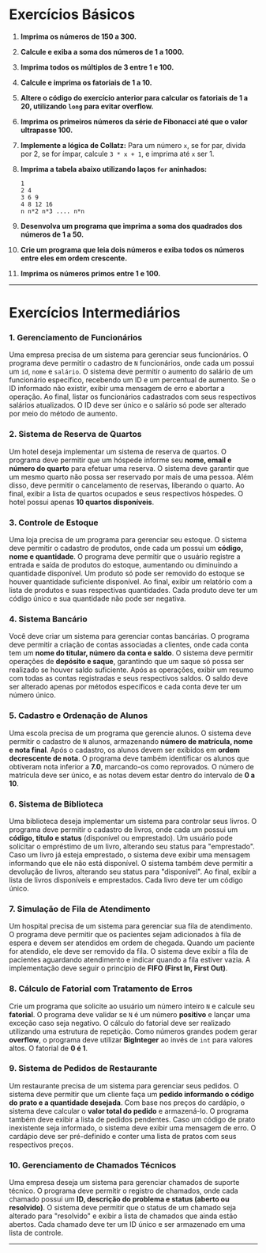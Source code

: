 # Exercícios Básicos

1. **Imprima os números de 150 a 300.**


2. **Calcule e exiba a soma dos números de 1 a 1000.**
   

4. **Imprima todos os múltiplos de 3 entre 1 e 100.**
   

5. **Calcule e imprima os fatoriais de 1 a 10.**
   

6. **Altere o código do exercício anterior para calcular os fatoriais de 1 a 20, utilizando `long` para evitar overflow.**
   

7. **Imprima os primeiros números da série de Fibonacci até que o valor ultrapasse 100.**
    

8. **Implemente a lógica de Collatz:** Para um número `x`, se for par, divida por 2, se for ímpar, calcule `3 * x + 1`, e imprima até `x` ser 1.
    

9. **Imprima a tabela abaixo utilizando laços `for` aninhados:**
   ```
   1
   2 4
   3 6 9
   4 8 12 16
   n n*2 n*3 .... n*n
   ```


10. **Desenvolva um programa que imprima a soma dos quadrados dos números de 1 a 50.**
    
11. **Crie um programa que leia dois números e exiba todos os números entre eles em ordem crescente.**
    
13. **Imprima os números primos entre 1 e 100.**

---

# Exercícios Intermediários


### **1. Gerenciamento de Funcionários**  
Uma empresa precisa de um sistema para gerenciar seus funcionários. O programa deve permitir o cadastro de `N` funcionários, onde cada um possui um `id`, `nome` e `salário`. O sistema deve permitir o aumento do salário de um funcionário específico, recebendo um ID e um percentual de aumento. Se o ID informado não existir, exibir uma mensagem de erro e abortar a operação. Ao final, listar os funcionários cadastrados com seus respectivos salários atualizados. O ID deve ser único e o salário só pode ser alterado por meio do método de aumento.

### **2. Sistema de Reserva de Quartos**  
Um hotel deseja implementar um sistema de reserva de quartos. O programa deve permitir que um hóspede informe seu **nome, email e número do quarto** para efetuar uma reserva. O sistema deve garantir que um mesmo quarto não possa ser reservado por mais de uma pessoa. Além disso, deve permitir o cancelamento de reservas, liberando o quarto. Ao final, exibir a lista de quartos ocupados e seus respectivos hóspedes. O hotel possui apenas **10 quartos disponíveis**.

### **3. Controle de Estoque**  
Uma loja precisa de um programa para gerenciar seu estoque. O sistema deve permitir o cadastro de produtos, onde cada um possui um **código, nome e quantidade**. O programa deve permitir que o usuário registre a entrada e saída de produtos do estoque, aumentando ou diminuindo a quantidade disponível. Um produto só pode ser removido do estoque se houver quantidade suficiente disponível. Ao final, exibir um relatório com a lista de produtos e suas respectivas quantidades. Cada produto deve ter um código único e sua quantidade não pode ser negativa.

### **4. Sistema Bancário**  
Você deve criar um sistema para gerenciar contas bancárias. O programa deve permitir a criação de contas associadas a clientes, onde cada conta tem um **nome do titular, número da conta e saldo**. O sistema deve permitir operações de **depósito e saque**, garantindo que um saque só possa ser realizado se houver saldo suficiente. Após as operações, exibir um resumo com todas as contas registradas e seus respectivos saldos. O saldo deve ser alterado apenas por métodos específicos e cada conta deve ter um número único.

### **5. Cadastro e Ordenação de Alunos**  
Uma escola precisa de um programa que gerencie alunos. O sistema deve permitir o cadastro de `N` alunos, armazenando **número de matrícula, nome e nota final**. Após o cadastro, os alunos devem ser exibidos em **ordem decrescente de nota**. O programa deve também identificar os alunos que obtiveram nota inferior a **7.0**, marcando-os como reprovados. O número de matrícula deve ser único, e as notas devem estar dentro do intervalo de **0 a 10**.

### **6. Sistema de Biblioteca**  
Uma biblioteca deseja implementar um sistema para controlar seus livros. O programa deve permitir o cadastro de livros, onde cada um possui um **código, título e status** (disponível ou emprestado). Um usuário pode solicitar o empréstimo de um livro, alterando seu status para "emprestado". Caso um livro já esteja emprestado, o sistema deve exibir uma mensagem informando que ele não está disponível. O sistema também deve permitir a devolução de livros, alterando seu status para "disponível". Ao final, exibir a lista de livros disponíveis e emprestados. Cada livro deve ter um código único.

### **7. Simulação de Fila de Atendimento**  
Um hospital precisa de um sistema para gerenciar sua fila de atendimento. O programa deve permitir que os pacientes sejam adicionados à fila de espera e devem ser atendidos em ordem de chegada. Quando um paciente for atendido, ele deve ser removido da fila. O sistema deve exibir a fila de pacientes aguardando atendimento e indicar quando a fila estiver vazia. A implementação deve seguir o princípio de **FIFO (First In, First Out)**.

### **8. Cálculo de Fatorial com Tratamento de Erros**  
Crie um programa que solicite ao usuário um número inteiro `N` e calcule seu **fatorial**. O programa deve validar se `N` é um número **positivo** e lançar uma exceção caso seja negativo. O cálculo do fatorial deve ser realizado utilizando uma estrutura de repetição. Como números grandes podem gerar **overflow**, o programa deve utilizar **BigInteger** ao invés de `int` para valores altos. O fatorial de **0 é 1**.

### **9. Sistema de Pedidos de Restaurante**  
Um restaurante precisa de um sistema para gerenciar seus pedidos. O sistema deve permitir que um cliente faça um **pedido informando o código do prato e a quantidade desejada**. Com base nos preços do cardápio, o sistema deve calcular o **valor total do pedido** e armazená-lo. O programa também deve exibir a lista de pedidos pendentes. Caso um código de prato inexistente seja informado, o sistema deve exibir uma mensagem de erro. O cardápio deve ser pré-definido e conter uma lista de pratos com seus respectivos preços.

### **10. Gerenciamento de Chamados Técnicos**  
Uma empresa deseja um sistema para gerenciar chamados de suporte técnico. O programa deve permitir o registro de chamados, onde cada chamado possui um **ID, descrição do problema e status (aberto ou resolvido)**. O sistema deve permitir que o status de um chamado seja alterado para "resolvido" e exibir a lista de chamados que ainda estão abertos. Cada chamado deve ter um ID único e ser armazenado em uma lista de controle.

---
